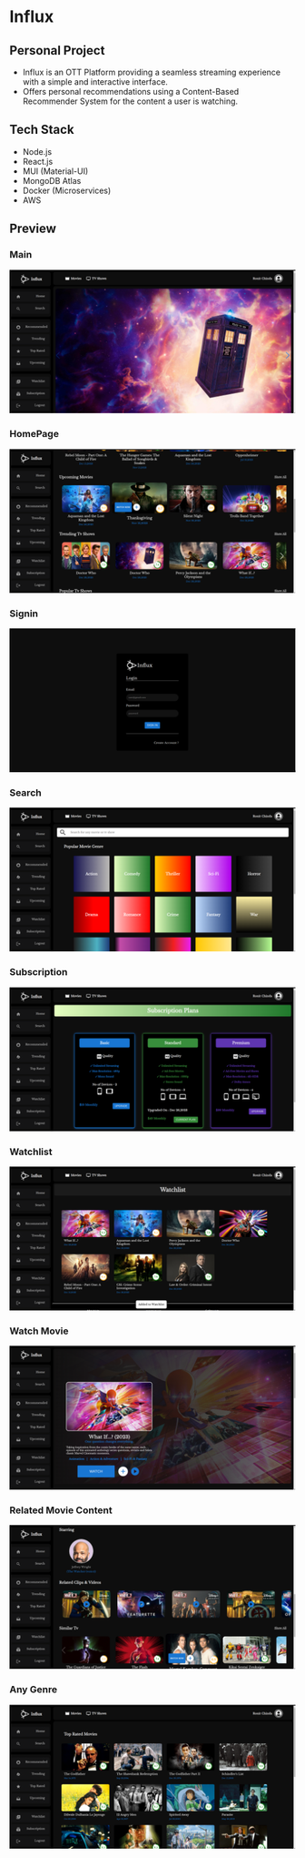 # Influx

## Personal Project

- Influx is an OTT Platform providing a seamless streaming experience with a simple and interactive interface.
- Offers personal recommendations using a Content-Based Recommender System for the content a user is watching.

## Tech Stack

- Node.js
- React.js
- MUI (Material-UI)
- MongoDB Atlas
- Docker (Microservices)
- AWS

## Preview

### Main 
![Main](./Overview/home.png)

### HomePage 
![Home](./Overview/home_all.png)

### Signin 
![Signin](./Overview/login.png)

### Search
![Search](./Overview/search.png)

### Subscription
![Subscription](./Overview/subscription.png)

### Watchlist
![Watchlist](./Overview/watchlist.png)

### Watch Movie
![Watch](./Overview/watch.png)

### Related Movie Content
![Realted](./Overview/related.png)


### Any Genre
![Genre](./Overview/genre.png)


